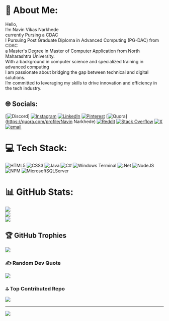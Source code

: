 # 💫 About Me:
Hello, <br>I’m Navin Vikas Narkhede<br>currently Pursing a CDAC <br>I Pursuing Post Graduate Diploma in Advanced Computing (PG-DAC) from CDAC<br> a Master's Degree in Master of Computer Application from North Maharashtra University.<br>With a background in computer science and specialized training in advanced computing<br>I am passionate about bridging the gap between technical and digital solutions. <br>I’m committed to leveraging my skills to drive innovation and efficiency in the tech industry.


## 🌐 Socials:
[![Discord](https://img.shields.io/badge/Discord-%237289DA.svg?logo=discord&logoColor=white)] [![Instagram](https://img.shields.io/badge/Instagram-%23E4405F.svg?logo=Instagram&logoColor=white)](https://instagram.com/__itz_new__) [![LinkedIn](https://img.shields.io/badge/LinkedIn-%230077B5.svg?logo=linkedin&logoColor=white)](https://linkedin.com/in/navinnarkhede2001) [![Pinterest](https://img.shields.io/badge/Pinterest-%23E60023.svg?logo=Pinterest&logoColor=white)](https://pinterest.com/navinnarkhede7780) [![Quora](https://img.shields.io/badge/Quora-%23B92B27.svg?logo=Quora&logoColor=white)](https://quora.com/profile/Navin Narkhede) [![Reddit](https://img.shields.io/badge/Reddit-%23FF4500.svg?logo=Reddit&logoColor=white)](https://reddit.com/user/Repulsive-Vast-9197) [![Stack Overflow](https://img.shields.io/badge/-Stackoverflow-FE7A16?logo=stack-overflow&logoColor=white)](https://stackoverflow.com/users/30258535) [![X](https://img.shields.io/badge/X-black.svg?logo=X&logoColor=white)](https://x.com/NarkhedeNavin) [![email](https://img.shields.io/badge/Email-D14836?logo=gmail&logoColor=white)](mailto:navinnarkhede7780@gmail.com) 

# 💻 Tech Stack:
![HTML5](https://img.shields.io/badge/html5-%23E34F26.svg?style=for-the-badge&logo=html5&logoColor=white) ![CSS3](https://img.shields.io/badge/css3-%231572B6.svg?style=for-the-badge&logo=css3&logoColor=white) ![Java](https://img.shields.io/badge/java-%23ED8B00.svg?style=for-the-badge&logo=openjdk&logoColor=white) ![C#](https://img.shields.io/badge/c%23-%23239120.svg?style=for-the-badge&logo=csharp&logoColor=white) ![Windows Terminal](https://img.shields.io/badge/Windows%20Terminal-%234D4D4D.svg?style=for-the-badge&logo=windows-terminal&logoColor=white) ![.Net](https://img.shields.io/badge/.NET-5C2D91?style=for-the-badge&logo=.net&logoColor=white) ![NodeJS](https://img.shields.io/badge/node.js-6DA55F?style=for-the-badge&logo=node.js&logoColor=white) ![NPM](https://img.shields.io/badge/NPM-%23CB3837.svg?style=for-the-badge&logo=npm&logoColor=white) ![MicrosoftSQLServer](https://img.shields.io/badge/Microsoft%20SQL%20Server-CC2927?style=for-the-badge&logo=microsoft%20sql%20server&logoColor=white)
# 📊 GitHub Stats:
![](https://github-readme-stats.vercel.app/api?username=navinnarkhede&theme=neon&hide_border=false&include_all_commits=false&count_private=false)<br/>
![](https://nirzak-streak-stats.vercel.app/?user=navinnarkhede&theme=neon&hide_border=false)<br/>
![](https://github-readme-stats.vercel.app/api/top-langs/?username=navinnarkhede&theme=neon&hide_border=false&include_all_commits=false&count_private=false&layout=compact)

## 🏆 GitHub Trophies
![](https://github-profile-trophy.vercel.app/?username=navinnarkhede&theme=calm&no-frame=true&no-bg=true&margin-w=4)

### ✍️ Random Dev Quote
![](https://quotes-github-readme.vercel.app/api?type=horizontal&theme=radical)

### 🔝 Top Contributed Repo
![](https://github-contributor-stats.vercel.app/api?username=navinnarkhede&limit=5&theme=dark&combine_all_yearly_contributions=true)

---
[![](https://visitcount.itsvg.in/api?id=navinnarkhede&icon=6&color=4)](https://visitcount.itsvg.in)

<!-- Proudly created with GPRM ( https://gprm.itsvg.in ) -->
